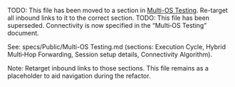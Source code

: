 TODO: This file has been moved to a section in [Multi-OS Testing](Multi-OS%20Testing.md). Re-target all inbound links to it to the correct section.
TODO: This file has been superseded. Connectivity is now specified in the “Multi‑OS Testing” document.

See: specs/Public/Multi-OS Testing.md (sections: Execution Cycle, Hybrid Multi‑Hop Forwarding, Session setup details, Connectivity Algorithm).

Note: Retarget inbound links to those sections. This file remains as a placeholder to aid navigation during the refactor.
